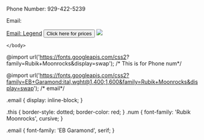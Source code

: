 <!DOCTYPE html>
<html>
    <head>
        <title>Ishant's Tutorting</title>
    </head>
    <body>
        <p class="num"> Phone Number: 929-422-5239
        </p>
        <p class="email">Email: </p><a class="e-add" href="https://mail.google.com/mail/u/0/#inbox"> Email: Legend</a>
        <button class="this"> Click here for prices</button>
        <img src="https://media0.giphy.com/media/1oBwBVLGoLteCP2kyD/giphy.gif">



    </body>
</html>


@import url('https://fonts.googleapis.com/css2? family=Rubik+Moonrocks&display=swap'); /* This is for Phone num*/

@import url('https://fonts.googleapis.com/css2?family=EB+Garamond:ital,wght@1,400;1,600&family=Rubik+Moonrocks&display=swap'); /* email*/

.email {
    display: inline-block;
}

.this {
    border-style: dotted;
    border-color: red;
}
.num {
    font-family: 'Rubik Moonrocks', cursive;
}

.email {
    font-family: 'EB Garamond', serif;
}

